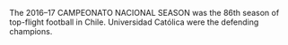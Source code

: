 The 2016–17 CAMPEONATO NACIONAL SEASON was the 86th season of top-flight football in Chile. Universidad Católica were the defending champions.
